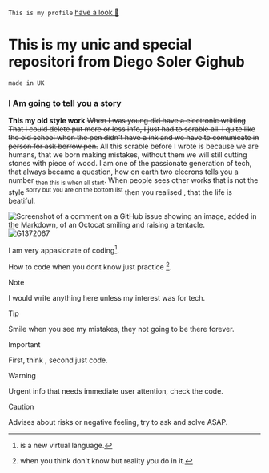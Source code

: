 `This is my profile` [have a look 👋](https://github.com/DidakSol)
# This is my unic and special repositori from Diego Soler Gighub 
`made in UK`

### I Am going to tell you a story

**This my old style work**
~~When I was young did have a electronic writting That I could delete put more or less info, I just had to scrable all. I quite like the old school when the pen didn't have a ink and we have to comunicate in person for ask borrow pen.~~
All this scrable before I wrote is  because we are humans, that we born making mistakes, without them we will still cutting stones with piece of wood. I am one of the passionate generation of tech, that always became a question, how on earth two elecrons tells you a number <sub> then this is when all start</sub>. 
When people sees other works that is not the style  <sup>sorry but you are on the bottom list</sup> then you realised , that the life is beatiful. 


![Screenshot of a comment on a GitHub issue showing an image, added in the Markdown, of an Octocat smiling and raising a tentacle.](https://myoctocat.com/assets/images/base-octocat.svg)
![G1372067](https://github.com/DidakSol/Didaksol/assets/163356446/1b04b61b-3141-4bb7-ae30-0f130b6a3ab4)








I am very appasionate of coding[^1].

How to code when you dont know just practice [^2].

[^1]: is a new virtual language. 
[^2]: when you think don't know but reality you do in it. 
  


> [!NOTE]
> I would write anything here unless my interest was for tech. 

> [!TIP]
> Smile when you see my mistakes, they not going to be there forever.

> [!IMPORTANT]
> First, think , second just code.

> [!WARNING]
> Urgent info that needs immediate user attention, check the code.

> [!CAUTION]
> Advises about risks or negative feeling, try to ask and solve ASAP.
<!--
**DidakSol/Didaksol** is a ✨ _special_ ✨ repository because its `README.md` (this file) appears on your GitHub profile.

Here are some ideas to get you started:

- 🔭 I’m currently working on ...
- 🌱 I’m currently learning ...
- 👯 I’m looking to collaborate on ...
- 🤔 I’m looking for help with ...
- 💬 Ask me about ...
- 📫 How to reach me: ...
- 😄 Pronouns: ...
- ⚡ Fun fact: ...
-->
